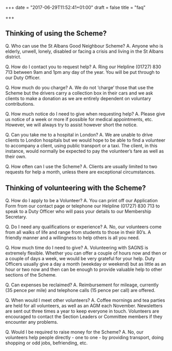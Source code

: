 +++
date = "2017-06-29T11:52:41+01:00"
draft = false
title = "faq"

+++

## Thinking of using the Scheme?

Q. Who can use the St Albans Good Neighbour Scheme?
A. Anyone who is elderly, unwell, lonely, disabled or facing a crisis and living in the St Albans district.

Q. How do I contact you to request help?
A. Ring our Helpline (01727) 830 713 between 9am and 1pm any day of the year.  You will be put through to our Duty Officer.

Q. How much do you charge?
A. We do not ‘charge’ those that use the Scheme but the drivers carry a collection box in their cars and we ask clients to make a donation as we are entirely dependent on voluntary contributions.

Q. How much notice do I need to give when requesting help?
A. Please give us notice of a week or more if possible for medical appointments, etc.  However, we will always try to assist however short the notice.

Q. Can you take me to a hospital in London?
A. We are unable to drive clients to London hospitals but we would hope to be able to find a volunteer to accompany a client, using public transport or a taxi.  The client, in this instance, would normally be expected to pay the volunteer’s fare as well as their own.

Q. How often can I use the Scheme?
A. Clients are usually limited to two requests for help a month, unless there are exceptional circumstances.


## Thinking of volunteering with the Scheme?

Q. How do I apply to be a Volunteer?
A. You can print off our Application Form from our contact page or telephone our Helpline (01727) 830 713 to speak to a Duty Officer who will pass your details to our Membership Secretary.

Q. Do I need any qualifications or experience?
A. No, our volunteers come from all walks of life and range from students to those in their 80’s.  A friendly manner and a willingness to help others is all you need.

Q. How much time do I need to give?
A. Volunteering with SAGNS is extremely flexible. Whether you can offer a couple of hours now and then or a couple of days a week, we would be very grateful for your help.  Duty Officers usually give a day a month (weekday or weekend) but as little as an hour or two now and then can be enough to provide valuable help to other sections of the Scheme.

Q. Can expenses be reclaimed?
A. Reimbursement for mileage, currently (35 pence per mile) and telephone calls (15 pence per call) are offered.

Q. When would I meet other volunteers?
A. Coffee mornings and tea parties are held for all volunteers, as well as an AGM each November.   Newsletters are sent out three times a year to keep everyone in touch.    Volunteers are encouraged to contact the Section Leaders or Committee members if they encounter any problems.

Q. Would I be required to raise money for the Scheme?
A. No, our volunteers help people directly - one to one - by providing transport, doing shopping or odd jobs, befriending, etc.
